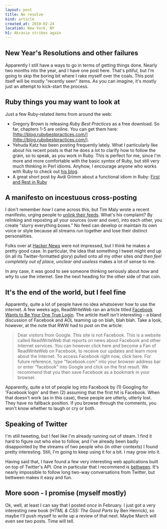 ```yaml
---
layout: post
title: No resolve
kind: article
created_at: 2010-02-24
location: New York, NY
h1: Akrasia strikes again
---
```


## New Year's Resolutions and other failures

Apparently I still have a ways to go in terms of getting things done. Nearly two months into the year, and I have one post here. That's pitiful, but I'm going to skip the boring bit where I rake myself over the coals. This post itself will be mostly "recently seen" items. As you can imagine, it's mostly just an attempt to kick-start the process.

## Ruby things you may want to look at

Just a few Ruby-related items from around the web:

+ Gregory Brown is releasing _Ruby Best Practices_ as a free download. So far, chapters 1-5 are online. You can get them here: [http://blog.rubybestpractices.com/](http://blog.rubybestpractices.com/).
+ Yehuda Katz has been posting frequently lately. What I particularly like about his recent posts is that he does a lot to clarify how to follow the grain, so to speak, as you work in Ruby. This is perfect for me, since I'm more and more comfortable with the basic _syntax_ of Ruby, but still very much thinking in Perl idioms. Anyhow, I encourage anyone who works with Ruby to check out [his blog](http://yehudakatz.com/).
+ A great short post by Avdi Grimm about a functional idiom in Ruby: [First and Rest in Ruby](http://avdi.org/devblog/2010/01/31/first-and-rest-in-ruby/)

## A manifesto on incestuous cross-posting

I don't remember _how_ I came across this, but Tim Maly wrote a recent manifesto, urging people to [unlink their feeds](http://unlinkyourfeeds.tumblr.com/post/387644253/a-manifesto). What's his complaint? By relinking and reposting all your sources (over and over), into each other, you create "slurry everything boxes." No feed can develop or maintain its own voice or style because all streams run together and lose their distinct personalities.

Folks over at [Hacker News](http://news.ycombinator.com/item?id=1140763) were not impressed, but I think he makes a pretty good case. In particular, the idea that something I tweet might end up (in all its Twitter-formatted glory) pulled onto all my other sites _and then feel completely out of place, unclear and useless_ makes a lot of sense to me.

In any case, it was good to see someone thinking seriously about _how_ and _why_ to use the internet. See the next heading for the other side of that coin.

## It's the end of the world, but I feel fine

Apparently, quite a lot of people have no idea whatsoever how to use the internet. A few weeks ago, ReadWriteWeb ran an article titled [Facebook Wants to Be Your One True Login](http://www.readwriteweb.com/archives/facebook_wants_to_be_your_one_true_login.php). The article itself isn't interesting - a bland discussion of Facebook and AOL teaming up on blah, blah blah. Take a look, however, at the note that RWW had to post on the article:

>Dear visitors from Google. This site is not Facebook. This is a website called ReadWriteWeb that reports on news about Facebook and other Internet services. You can however click here and become a Fan of ReadWriteWeb on Facebook, to receive our updates and learn more about the Internet. To access Facebook right now, click here. For future reference, type "facebook.com" into your browser address bar or enter "facebook" into Google and click on the first result. We recommend that you then save Facebook as a bookmark in your browser.

Apparently, quite a lot of people log into Facebook by (1) Googling for 'Facebook login' and then (2) assuming that the first hit is Facebook. When that doesn't work (as in this case), these people are utterly, utterly lost. They have no fallback position. If you browse through the comments, you won't know whether to laugh or cry or both.

## Speaking of Twitter

I'm still tweeting, but I feel like I'm already running out of steam. I find it hard to figure out who else to follow, and I've already been badly disappointed by the streams of two people who (in other contexts) I found pretty interesting. Still, I'm going to keep using it for a bit. I may grow into it.

Having said that, I have found a few very interesting web applications built on top of Twitter's API. One in particular that I recommend is [bettween](http://bettween.com). It's nearly impossible to follow long two-way conversations from Twitter, but bettween makes it easy and fun.

## More soon - I promise (myself mostly)

Ok, well, at least I can say that I posted _once_ in February. I just got a very interesting new book (_HTML & CSS: The Good Parts_ by Ben Henrick), so maybe I'll push myself to write up a review of that next. Maybe March will even see two posts. Time will tell.
